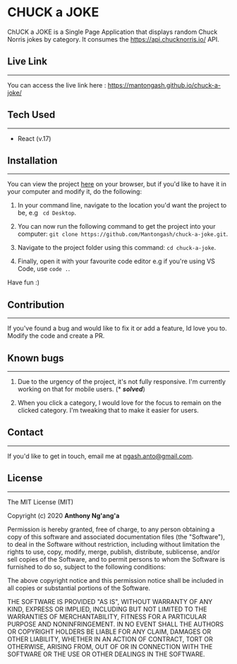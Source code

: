 # CHUCK a JOKE
ChUCK a JOKE is a Single Page Application that displays random Chuck Norris jokes by category. It consumes the https://api.chucknorris.io/ API.

## Live Link
---
You can access the live link here : https://mantongash.github.io/chuck-a-joke/

## Tech Used
---
* React (v.17)

## Installation
---
You can view the project [here](https://mantongash.github.io/chuck-a-joke/) on your browser, but if you'd like to have it in your computer and modify it, do the following:

1. In your command line, navigate to the location you'd want the project to be, e.g  ``` cd Desktop```.

1. You can now run the following command to get the project into your computer: ```git clone https://github.com/Mantongash/chuck-a-joke.git```.

 1. Navigate to the project folder using this command: ```cd chuck-a-joke```.

 1. Finally, open it with your favourite code editor e.g if you're using VS Code, use ```code .```.

 Have fun :)

 ## Contribution
 ---
 If you've found a bug and would like to fix it or add a feature, Id love you to. Modify the code and create a PR.

 ## Known bugs
 ---
 1. Due to the urgency of the project, it's not fully responsive. I'm currently working on that for mobile users. (* ***solved***)

 1. When you click a category, I would love for the focus to remain on the clicked category. I'm tweaking that to make it easier for users.

 ## Contact
 ---
 If you'd like to get in touch, email me at ngash.anto@gmail.com.

 ## License
 ---
 The MIT License (MIT)

Copyright (c) 2020 **Anthony Ng'ang'a**

Permission is hereby granted, free of charge, to any person obtaining a copy of
this software and associated documentation files (the "Software"), to deal in
the Software without restriction, including without limitation the rights to
use, copy, modify, merge, publish, distribute, sublicense, and/or sell copies of
the Software, and to permit persons to whom the Software is furnished to do so,
subject to the following conditions:

The above copyright notice and this permission notice shall be included in all
copies or substantial portions of the Software.

THE SOFTWARE IS PROVIDED "AS IS", WITHOUT WARRANTY OF ANY KIND, EXPRESS OR
IMPLIED, INCLUDING BUT NOT LIMITED TO THE WARRANTIES OF MERCHANTABILITY, FITNESS
FOR A PARTICULAR PURPOSE AND NONINFRINGEMENT. IN NO EVENT SHALL THE AUTHORS OR
COPYRIGHT HOLDERS BE LIABLE FOR ANY CLAIM, DAMAGES OR OTHER LIABILITY, WHETHER
IN AN ACTION OF CONTRACT, TORT OR OTHERWISE, ARISING FROM, OUT OF OR IN
CONNECTION WITH THE SOFTWARE OR THE USE OR OTHER DEALINGS IN THE SOFTWARE.